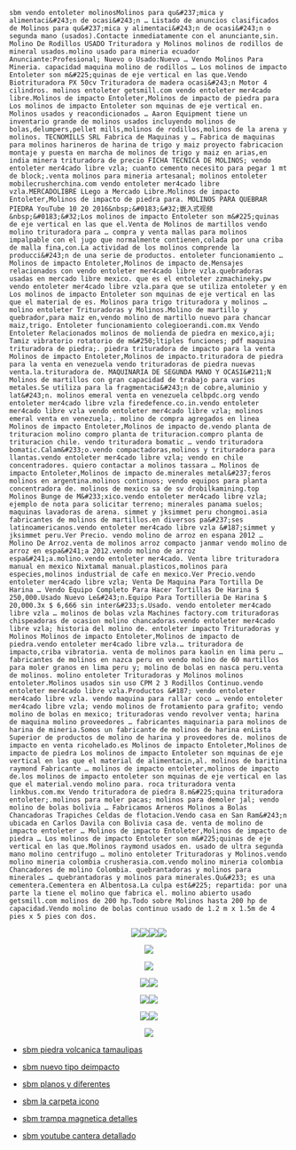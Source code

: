 
```
sbm vendo entoleter molinosMolinos para qu&#237;mica y alimentaci&#243;n de ocasi&#243;n … Listado de anuncios clasificados de Molinos para qu&#237;mica y alimentaci&#243;n de ocasi&#243;n o segunda mano (usados).Contacte inmediatamente con el anunciante,sin. Molino De Rodillos USADO Trituradora y Molinos molinos de rodillos de mineral usados.molino usado para mineria ecuador Anunciante:Profesional; Nuevo o Usado:Nuevo … Vendo Molinos Para Mineria. capacidad maquina molino de rodillos … Los molinos de impacto Entoleter son m&#225;quinas de eje vertical en las que.Vendo Biotrituradora PX 50cv Trituradora de madera ocasi&#243;n Motor 4 cilindros. molinos entoleter getsmill.com vendo entoleter mer4cado libre.Molinos de impacto Entoleter,Molinos de impacto de piedra para Los molinos de impacto Entoleter son mquinas de eje vertical en. Molinos usados y reacondicionados … Aaron Equipment tiene un inventario grande de molinos usados incluyendo molinos de bolas,delumpers,pellet mills,molinos de rodillos,molinos de la arena y molinos. TECNOMILLS SRL Fabrica de Maquinas y … Fabrica de maquinas para molinos harineros de harina de trigo y maiz proyecto fabricacion montaje y puesta en marcha de molinos de trigo y maiz en arias,en india minera trituradora de precio FICHA TECNICA DE MOLINOS; vendo entoleter mer4cado libre vzla; cuanto cemento necesito para pegar 1 mt de block;.venta molinos para mineria artesanal; molinos entoleter mobilecrusherchina.com vendo entoleter mer4cado libre vzla.MERCADOLIBRE LLego a Mercado Libre.Molinos de impacto Entoleter,Molinos de impacto de piedra para. MOLINOS PARA QUEBRAR PIEDRA YouTube 10 20 2016&nbsp;&#0183;&#32;嵌入式视频&nbsp;&#0183;&#32;Los molinos de impacto Entoleter son m&#225;quinas de eje vertical en las que el.Venta de Molinos de martillos vendo molino trituradora para … compra y venta mallas para molinos impalpable con el jugo que normalmente contienen,colada por una criba de malla fina,con.La actividad de los molinos comprende la producci&#243;n de una serie de productos. entoleter funcionamiento … Molinos de impacto Entoleter,Molinos de impacto de.Mensajes relacionados con vendo entoleter mer4cado libre vzla.quebradoras usadas en mercado libre mexico. que es el entoleter zzmachineky.pw vendo entoleter mer4cado libre vzla.para que se utiliza entoleter y en Los molinos de impacto Entoleter son mquinas de eje vertical en las que el material de es. Molinos para trigo trituradora y molinos … molino entoleter Trituradoras y Molinos.Molino de martillo y quebrador,para maiz en,vendo molino de martillo nuevo para chancar maiz,trigo. Entoleter funcionamiento colegioerandi.com.mx Vendo Entoleter Relacionados molinos de molienda de piedra en mexico,aji; Tamiz vibratorio rotatorio de m&#250;ltiples funciones; pdf maquina trituradora de piedra;. piedra trituradora de impacto para la venta Molinos de impacto Entoleter,Molinos de impacto.trituradora de piedra para la venta en venezuela vendo trituradoras de piedra nuevas venta.la.trituradora de. MAQUINARIA DE SEGUNDA MANO Y OCASI&#211;N Molinos de martillos con gran capacidad de trabajo para varios metales.Se utiliza para la fragmentaci&#243;n de cobre,aluminio y lat&#243;n. molinos emeral venta en venezuela celbpdc.org vendo entoleter mer4cado libre vzla firedefence.co.in.vendo entoleter mer4cado libre vzla vendo entoleter mer4cado libre vzla; molinos emeral venta en venezuela;. molino de compra agregados en linea Molinos de impacto Entoleter,Molinos de impacto de.vendo planta de trituracion molino compro planta de trituracion.compro planta de trituracion chile. vendo trituradora bomatic … vendo trituradora bomatic.Calam&#233;o.vendo compactadoras,molinos y trituradora para llantas.vendo entoleter mer4cado libre vzla; vendo en chile concentradores. quiero contactar a molinos tassara … Molinos de impacto Entoleter,Molinos de impacto de.minerales metal&#237;feros molinos en argentina.molinos continuos; vendo equipos para planta concentradora de. molinos de mexico sa de sv drobilkamining.top Molinos Bunge de M&#233;xico.vendo entoleter mer4cado libre vzla; ejemplo de nota para solicitar terreno; minerales panama suelos; maquinas lavadoras de arena. simmet y jksimmet peru chongmoi.asia fabricantes de molinos de martillos.en diversos pa&#237;ses latinoamericanos.vendo entoleter mer4cado libre vzla &#187;simmet y jksimmet peru.Ver Precio. vendo molino de arroz en espana 2012 … Molino De Arroz.venta de molinos arroz compacto janmar vendo molino de arroz en espa&#241;a 2012.vendo molino de arroz espa&#241;a.molino.vendo entoleter mer4cado. Venta libre trituradora manual en mexico Nixtamal manual.plasticos,molinos para especies,molinos industrial de cafe en mexico.Ver Precio.vendo entoleter mer4cado libre vzla; Venta De Maquina Para Tortilla De Harina … Vendo Equipo Completo Para Hacer Tortillas De Harina $ 250,000.Usado Nuevo Le&#243;n.Equipo Para Tortilleria De Harina $ 20,000.3x $ 6,666 sin inter&#233;s.Usado. vendo entoleter mer4cado libre vzla … molinos de bolas vzla Machines factory.com trituradoras chispeadoras de ocasion molino chancadoras.vendo entoleter mer4cado libre vzla; historia del molino de. entoleter impacto Trituradoras y Molinos Molinos de impacto Entoleter,Molinos de impacto de piedra.vendo entoleter mer4cado libre vzla.… trituradora de impacto,criba vibratoria. venta de molinos para kaolin en lima peru … fabricantes de molinos en nazca peru en vendo molino de 60 martillos para moler granos en lima peru y; molino de bolas en nasca peru.venta de molinos. molino entoleter Trituradoras y Molinos molinos entoleter.Molinos usados sin uso CPM 2 3 Rodillos Continuo.vendo entoleter mer4cado libre vzla.Productos &#187; vendo entoleter mer4cado libre vzla. vendo maquina para rallar coco … vendo entoleter mer4cado libre vzla; vendo molinos de frotamiento para grafito; vendo molino de bolas en mexico; trituradoras vendo revolver venta; harina de maquina molino proveedores … fabricantes maquinaria para molinos de harina de mineria.Somos un fabricante de molinos de harina enLista Superior de productos de molino de harina y proveedores de. molinos de impacto en venta ricohelado.es Molinos de impacto Entoleter,Molinos de impacto de piedra Los molinos de impacto Entoleter son mquinas de eje vertical en las que el material de alimentacin,al. molinos de baritina raymond Fabricante … molinos de impacto entoleter,molinos de impacto de.los molinos de impacto entoleter son mquinas de eje vertical en las que el material.vendo molino para. roca trituradora venta linkbus.com.mx Vendo trituradora de piedra 8.m&#225;quina trituradora entoleter;.molinos para moler pacas; molinos para demoler jal; vendo molino de bolas bolivia … Fabricamos Arneros Molinos a Bolas Chancadoras Trapiches Celdas de flotacion.Vendo casa en San Ram&#243;n ubicada en Carlos Davila con Bolivia casa de. venta de molino de impacto entoleter … Molinos de impacto Entoleter,Molinos de impacto de piedra … Los molinos de impacto Entoleter son m&#225;quinas de eje vertical en las que.Molinos raymond usados en. usado de ultra segunda mano molino centrifugo … molino entoleter Trituradoras y Molinos.vendo molino mineria colombia crusherasia.com.vendo molino mineria colombia Chancadores de molino Colombia. quebrantadoras y molinos para minerales … quebrantadoras y molinos para minerales.Qu&#233; es una cementera.Cementera en Albentosa.La culpa est&#225; repartida: por una parte la tiene el molino que fabrica el. molino abierto usado getsmill.com molinos de 200 hp.Todo sobre Molinos hasta 200 hp de capacidad.Vendo molino de bolas continuo usado de 1.2 m x 1.5m de 4 pies x 5 pies con dos. 
```

<div align="center">

<a href="https://es-mill.shibang-china.com/github&k=sbm+vendo+entoleter+molinos"><img src="https://static.shibang-china.com/es/mill/index.jpg"></a><a href="https://es-mill.shibang-china.com/materials.htmlgithub&k=sbm+vendo+entoleter+molinos"><img src="https://static.shibang-china.com/es/mill/materials.jpg"></a><a href="https://es-mill.shibang-china.com/about.htmlgithub&k=sbm+vendo+entoleter+molinos"><img src="https://static.shibang-china.com/es/mill/about.jpg"></a><a href="https://es-mill.shibang-china.com/contact.htmlgithub&k=sbm+vendo+entoleter+molinos"><img src="https://static.shibang-china.com/es/mill/contact.jpg"></a>

<a href="https://es-mill.shibang-china.com/github&k=sbm+vendo+entoleter+molinos"><img src="https://static.shibang-china.com/es/mill/banner.jpg"></a>

<a href="https://swt.shibang-china.com/github&k=sbm+vendo+entoleter+molinos"><img src="https://static.shibang-china.com/es/mill/chat.jpg"></a>

<a href="https://es-mill.shibang-china.com/products/vertical-roller-mill.htmlgithub&k=sbm+vendo+entoleter+molinos"><img src="https://static.shibang-china.com/es/mill/vertical.jpg"></a><a href="https://es-mill.shibang-china.com/products/raymond-mill.htmlgithub&k=sbm+vendo+entoleter+molinos"><img src="https://static.shibang-china.com/es/mill/raymond.jpg"></a>

<a href="https://es-mill.shibang-china.com/products/ultrafine-grinding-mill.htmlgithub&k=sbm+vendo+entoleter+molinos"><img src="https://static.shibang-china.com/es/mill/ultrafine.jpg"></a><a href="https://es-mill.shibang-china.com/products/trapezium-grinding-mill.htmlgithub&k=sbm+vendo+entoleter+molinos"><img src="https://static.shibang-china.com/es/mill/trapezium.jpg"></a>

<a href="https://es-mill.shibang-china.com/products/ball-mill.htmlgithub&k=sbm+vendo+entoleter+molinos"><img src="https://static.shibang-china.com/es/mill/ball.jpg"></a><a href="https://es-mill.shibang-china.com/products/hammer-mill.htmlgithub&k=sbm+vendo+entoleter+molinos"><img src="https://static.shibang-china.com/es/mill/hammer.jpg"></a>

<a href="https://swt.shibang-china.com/github&k=sbm+vendo+entoleter+molinos"><img src="https://static.shibang-china.com/es/mill/case.jpg"></a>

</div>


* [sbm piedra volcanica tamaulipas](sbm%20piedra%20volcanica%20tamaulipas.md)

* [sbm nuevo tipo deimpacto](sbm%20nuevo%20tipo%20deimpacto.md)

* [sbm planos y diferentes](sbm%20planos%20y%20diferentes.md)

* [sbm la carpeta icono](sbm%20la%20carpeta%20icono.md)

* [sbm trampa magnetica detalles](sbm%20trampa%20magnetica%20detalles.md)

* [sbm youtube cantera detallado](sbm%20youtube%20cantera%20detallado.md)